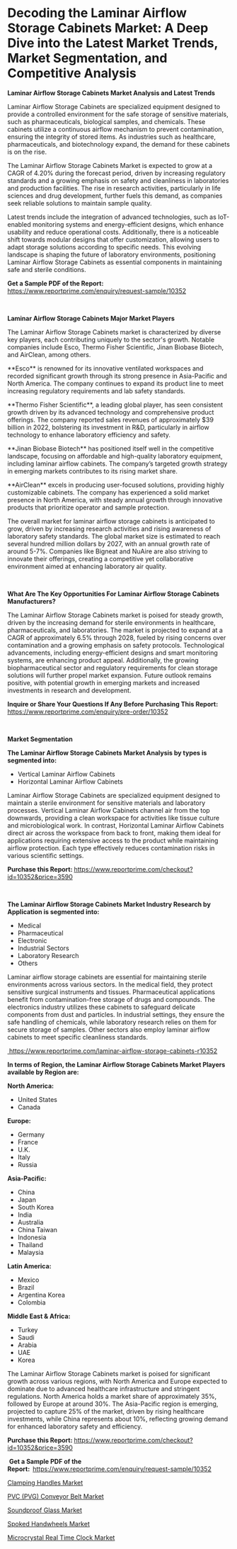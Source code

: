 <p><h1>Decoding the Laminar Airflow Storage Cabinets Market: A Deep Dive into the Latest Market Trends, Market Segmentation, and Competitive Analysis</h1></p><p><strong>Laminar Airflow Storage Cabinets Market Analysis and Latest Trends</strong></p>
<p><p>Laminar Airflow Storage Cabinets are specialized equipment designed to provide a controlled environment for the safe storage of sensitive materials, such as pharmaceuticals, biological samples, and chemicals. These cabinets utilize a continuous airflow mechanism to prevent contamination, ensuring the integrity of stored items. As industries such as healthcare, pharmaceuticals, and biotechnology expand, the demand for these cabinets is on the rise.</p><p>The Laminar Airflow Storage Cabinets Market is expected to grow at a CAGR of 4.20% during the forecast period, driven by increasing regulatory standards and a growing emphasis on safety and cleanliness in laboratories and production facilities. The rise in research activities, particularly in life sciences and drug development, further fuels this demand, as companies seek reliable solutions to maintain sample quality. </p><p>Latest trends include the integration of advanced technologies, such as IoT-enabled monitoring systems and energy-efficient designs, which enhance usability and reduce operational costs. Additionally, there is a noticeable shift towards modular designs that offer customization, allowing users to adapt storage solutions according to specific needs. This evolving landscape is shaping the future of laboratory environments, positioning Laminar Airflow Storage Cabinets as essential components in maintaining safe and sterile conditions.</p></p>
<p><strong>Get a Sample PDF of the Report:&nbsp;</strong> <a href="https://www.reportprime.com/enquiry/request-sample/10352">https://www.reportprime.com/enquiry/request-sample/10352</a></p>
<p>&nbsp;</p>
<p><strong>Laminar Airflow Storage Cabinets Major Market Players</strong></p>
<p><p>The Laminar Airflow Storage Cabinets market is characterized by diverse key players, each contributing uniquely to the sector's growth. Notable companies include Esco, Thermo Fisher Scientific, Jinan Biobase Biotech, and AirClean, among others.</p><p>**Esco** is renowned for its innovative ventilated workspaces and recorded significant growth through its strong presence in Asia-Pacific and North America. The company continues to expand its product line to meet increasing regulatory requirements and lab safety standards.</p><p>**Thermo Fisher Scientific**, a leading global player, has seen consistent growth driven by its advanced technology and comprehensive product offerings. The company reported sales revenues of approximately $39 billion in 2022, bolstering its investment in R&D, particularly in airflow technology to enhance laboratory efficiency and safety.</p><p>**Jinan Biobase Biotech** has positioned itself well in the competitive landscape, focusing on affordable and high-quality laboratory equipment, including laminar airflow cabinets. The company’s targeted growth strategy in emerging markets contributes to its rising market share.</p><p>**AirClean** excels in producing user-focused solutions, providing highly customizable cabinets. The company has experienced a solid market presence in North America, with steady annual growth through innovative products that prioritize operator and sample protection.</p><p>The overall market for laminar airflow storage cabinets is anticipated to grow, driven by increasing research activities and rising awareness of laboratory safety standards. The global market size is estimated to reach several hundred million dollars by 2027, with an annual growth rate of around 5-7%. Companies like Bigneat and NuAire are also striving to innovate their offerings, creating a competitive yet collaborative environment aimed at enhancing laboratory air quality.</p></p>
<p>&nbsp;</p>
<p><strong>What Are The Key Opportunities For Laminar Airflow Storage Cabinets Manufacturers?</strong></p>
<p><p>The Laminar Airflow Storage Cabinets market is poised for steady growth, driven by the increasing demand for sterile environments in healthcare, pharmaceuticals, and laboratories. The market is projected to expand at a CAGR of approximately 6.5% through 2028, fueled by rising concerns over contamination and a growing emphasis on safety protocols. Technological advancements, including energy-efficient designs and smart monitoring systems, are enhancing product appeal. Additionally, the growing biopharmaceutical sector and regulatory requirements for clean storage solutions will further propel market expansion. Future outlook remains positive, with potential growth in emerging markets and increased investments in research and development.</p></p>
<p><strong>Inquire or Share Your Questions If Any Before Purchasing This Report:</strong> <a href="https://www.reportprime.com/enquiry/pre-order/10352">https://www.reportprime.com/enquiry/pre-order/10352</a></p>
<p>&nbsp;</p>
<p><strong>Market Segmentation</strong></p>
<p><strong>The Laminar Airflow Storage Cabinets Market Analysis by types is segmented into:</strong></p>
<p><ul><li>Vertical Laminar Airflow Cabinets</li><li>Horizontal Laminar Airflow Cabinets</li></ul></p>
<p><p>Laminar Airflow Storage Cabinets are specialized equipment designed to maintain a sterile environment for sensitive materials and laboratory processes. Vertical Laminar Airflow Cabinets channel air from the top downwards, providing a clean workspace for activities like tissue culture and microbiological work. In contrast, Horizontal Laminar Airflow Cabinets direct air across the workspace from back to front, making them ideal for applications requiring extensive access to the product while maintaining airflow protection. Each type effectively reduces contamination risks in various scientific settings.</p></p>
<p><strong>Purchase this Report:&nbsp;</strong><a href="https://www.reportprime.com/checkout?id=10352&price=3590">https://www.reportprime.com/checkout?id=10352&price=3590</a></p>
<p>&nbsp;</p>
<p><strong>The Laminar Airflow Storage Cabinets Market Industry Research by Application is segmented into:</strong></p>
<p><ul><li>Medical</li><li>Pharmaceutical</li><li>Electronic</li><li>Industrial Sectors</li><li>Laboratory Research</li><li>Others</li></ul></p>
<p><p>Laminar airflow storage cabinets are essential for maintaining sterile environments across various sectors. In the medical field, they protect sensitive surgical instruments and tissues. Pharmaceutical applications benefit from contamination-free storage of drugs and compounds. The electronics industry utilizes these cabinets to safeguard delicate components from dust and particles. In industrial settings, they ensure the safe handling of chemicals, while laboratory research relies on them for secure storage of samples. Other sectors also employ laminar airflow cabinets to meet specific cleanliness standards.</p></p>
<p><a href="https://www.reportprime.com/laminar-airflow-storage-cabinets-r10352">&nbsp;https://www.reportprime.com/laminar-airflow-storage-cabinets-r10352</a></p>
<p><strong>In terms of Region, the Laminar Airflow Storage Cabinets Market Players available by Region are:</strong></p>
<p>
    <p> <strong> North America: </strong>
        <ul>
            <li>United States</li>
            <li>Canada</li>
        </ul>
        </p> 
    <p> <strong> Europe: </strong>
        <ul>
            <li>Germany</li>
            <li>France</li>
            <li>U.K.</li>
            <li>Italy</li>
            <li>Russia</li>
        </ul>
        </p> 
    <p> <strong> Asia-Pacific: </strong>
        <ul>
            <li>China</li>
            <li>Japan</li>
            <li>South Korea</li>
            <li>India</li>
            <li>Australia</li>
            <li>China Taiwan</li>
            <li>Indonesia</li>
            <li>Thailand</li>
            <li>Malaysia</li>
        </ul>
        </p> 
    <p> <strong> Latin America: </strong>
        <ul>
            <li>Mexico</li>
            <li>Brazil</li>
            <li>Argentina Korea</li>
            <li>Colombia</li>
        </ul>
        </p> 
    <p> <strong> Middle East & Africa: </strong>
        <ul>
            <li>Turkey</li>
            <li>Saudi</li>
            <li>Arabia</li>
            <li>UAE</li>
            <li>Korea</li>
        </ul>
    </p>
    </p>
<p><p>The Laminar Airflow Storage Cabinets market is poised for significant growth across various regions, with North America and Europe expected to dominate due to advanced healthcare infrastructure and stringent regulations. North America holds a market share of approximately 35%, followed by Europe at around 30%. The Asia-Pacific region is emerging, projected to capture 25% of the market, driven by rising healthcare investments, while China represents about 10%, reflecting growing demand for enhanced laboratory safety and efficiency.</p></p>
<p><strong>Purchase this Report: </strong><a href="https://www.reportprime.com/checkout?id=10352&price=3590">https://www.reportprime.com/checkout?id=10352&price=3590</a></p>
<p>&nbsp;<strong>Get a Sample PDF of the Report:&nbsp;&nbsp;</strong><a href="https://www.reportprime.com/enquiry/request-sample/10352">https://www.reportprime.com/enquiry/request-sample/10352</a></p>
<p><strong></strong></p>
<p><p><a href="https://issuu.com/reportprime-2/docs/clamping-handles-market-size-2030.p_7044dc5212b8a1">Clamping Handles Market</a></p><p><a href="https://medium.com/@scottroberts2661/the-pvc-pvg-conveyor-belt-market-has-witnessed-significant-growth-in-recent-years-and-this-a4d53936bb2f">PVC (PVG) Conveyor Belt Market</a></p><p><a href="https://www.linkedin.com/pulse/market-forecast-global-soundproof-glass-trends-impact-analysis-pxxne?trackingId=PDCJb%2B59RIeX4bvqAaQicQ%3D%3D">Soundproof Glass Market</a></p><p><a href="https://issuu.com/reportprime-2/docs/spoked-handwheels-market-size-2030._643bdf07ee779a">Spoked Handwheels Market</a></p><p><a href="https://medium.com/@scottroberts2661/the-microcrystal-real-time-clock-market-industry-provides-a-comprehensive-and-current-analysis-of-f13bf72e4e67">Microcrystal Real Time Clock Market</a></p></p>